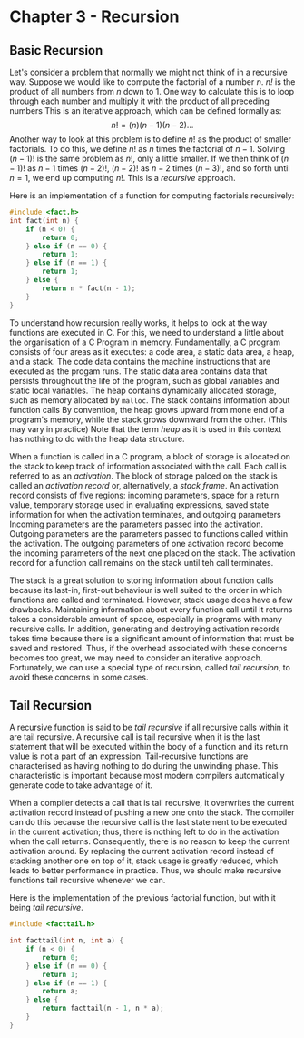 # Chapter 3 - Recursion
## Basic Recursion
Let's consider a problem that normally we might not think of in a recursive way. Suppose we would like to compute the factorial of a number *n*. *n!* is the product of all numbers from *n* down to 1. One way to calculate this is to loop through each number and multiply it with the product of all preceding numbers This is an iterative approach, which can be defined formally as:
$$
n! = (n)(n - 1)(n - 2)...
$$
Another way to look at this problem is to define $n!$ as the product of smaller factorials. To do this, we define $n!$ as $n$ times the factorial of $n - 1$. Solving $(n - 1)!$ is the same problem as $n!$, only a little smaller. If we then think of $(n - 1)!$ as $n - 1$ times $(n - 2)!$, $(n - 2)!$ as $n - 2$ times $(n - 3)!$, and so forth until $n = 1$, we end up computing $n!$. This is a *recursive* approach.

Here is an implementation of a function for computing factorials recursively:
```c
#include <fact.h>
int fact(int n) {
    if (n < 0) {
        return 0;
    } else if (n == 0) {
        return 1;
    } else if (n == 1) {
        return 1;
    } else {
        return n * fact(n - 1);
    }
}
```
To understand how recursion really works, it helps to look at the way functions are executed in C. For this, we need to understand a little about the organisation of a C Program in memory. Fundamentally, a C program consists of four areas as it executes: a code area, a static data area, a heap, and a stack. The code data contains the machine instructions that are executed as the progam runs. The static data area contains data that persists throughout the life of the program, such as global variables and static local variables. The heap contains dynamically allocated storage, such as memory allocated by ```malloc```. The stack contains information about function calls By convention, the heap grows upward from mone end of a program's memory, while the stack grows downward from the other. (This may vary in practice) Note that the term *heap* as it is used in this context has nothing to do with the heap data structure.

When a function is called in a C program, a block of storage is allocated on the stack to keep track of information associated with the call. Each call is referred to as an *activation*. The block of storage palced on the stack is called an *activation record* or, alternatively, a *stack frame*. An activation record consists of five regions: incoming parameters, space for a return value, temporary storage used in evaluating expressions, saved state information for when the activation terminates, and outgoing parameters Incoming parameters are the parameters passed into the activation. Outgoing parameters are the parameters passed to functions called within the activation. The outgoing parameters of one activation record become the incoming parameters of the next one placed on the stack. The activation record for a function call remains on the stack until teh call terminates.

The stack is a great solution to storing information about function calls because its last-in, first-out behaviour is well suited to the order in which functions are called and terminated. However, stack usage does have a few drawbacks. Maintaining information about every function call until it returns takes a considerable amount of space, especially in programs with many recursive calls. In addition, generating and destroying activation records takes time because there is a significant amount of information that must be saved and restored. Thus, if the overhead associated with these concerns becomes too great, we may need to consider an iterative approach. Fortunately, we can use a special type of recursion, called *tail recursion*, to avoid these concerns in some cases.

## Tail Recursion
A recursive function is said to be *tail recursive* if all recursive calls within it are tail recursive. A recursive call is tail recursive when it is the last statement that will be executed within the body of a function and its return value is not a part of an expression. Tail-recursive functions are characterised as having nothing to do during the unwinding phase. This characteristic is important because most modern compilers automatically generate code to take advantage of it.

When a compiler detects a call that is tail recursive, it overwrites the current activation record instead of pushing a new one onto the stack. The compiler can do this because the recursive call is the last statement to be executed in the current activation; thus, there is nothing left to do in the activation when the call returns. Consequently, there is no reason to keep the current activation around. By replacing the current activation record instead of stacking another one on top of it, stack usage is greatly reduced, which leads to better performance in practice. Thus, we should make recursive functions tail recursive whenever we can.

Here is the implementation of the previous factorial function, but with it being *tail recursive*.
```c
#include <facttail.h>

int facttail(int n, int a) {
    if (n < 0) {
        return 0;
    } else if (n == 0) {
        return 1;
    } else if (n == 1) {
        return a;
    } else {
        return facttail(n - 1, n * a);
    }
}
```